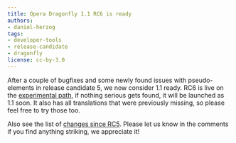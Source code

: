 ```yaml
---
title: Opera Dragonfly 1.1 RC6 is ready
authors:
- daniel-herzog
tags:
- developer-tools
- release-candidate
- dragonfly
license: cc-by-3.0
---
```


<p>After a couple of bugfixes and some newly found issues with pseudo-elements in release candidate 5, we now consider 1.1 ready. RC6 is live on the <a href="http://my.opera.com/dragonfly/blog/getting-opera-dragonfly-ready-for-opera-11/#enable">experimental path</a>, if nothing serious gets found, it will be launched as 1.1 soon. It also has all translations that were previously missing, so please feel free to try those too.</p>
<p>Also see the list of <a href="https://dragonfly.opera.com/app/stp-1/experimental/logs/4940.48c453e12e9f.log">changes since RC5</a>. Please let us know in the comments if you find anything striking, we appreciate it!</p>

